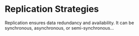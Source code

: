 # Replication Strategies

Replication ensures data redundancy and availability. It can be synchronous, asynchronous, or semi-synchronous...
